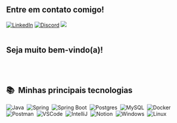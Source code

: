 <br></br>
## Entre em contato comigo!
[![LinkedIn](https://img.shields.io/badge/LinkedIn-060606?style=for-the-badge&logo=linkedin&logoColor=0E76A8)](https://www.linkedin.com/in/mvs-santos/)
[![Discord](https://img.shields.io/badge/Discord-000?style=for-the-badge&logo=discord)](https://www.discord.com/in/_hunter77/) 
<a href="https://t.me/MateusSantosRPs" target="_blank"><img src="https://img.shields.io/badge/Telegram-001?style=for-the-badge&logo=telegram&logoColor=white"></a><br></br>

## Seja muito bem-vindo(a)!


<br></br>
## 📚 &nbsp;Minhas principais tecnologias 

![Java](https://img.shields.io/badge/Java-060606?style=for-the-badge&logo=openjdk&logoColor=white)&nbsp;
![Spring](https://img.shields.io/badge/spring-%236DB33F.svg?style=for-the-badge&logo=spring&logoColor=black)&nbsp;
![Spring Boot](https://img.shields.io/badge/Spring_Boot-%236DB33F?style=for-the-badge&logo=spring-boot&logoColor=black)&nbsp;
![Postgres](https://img.shields.io/badge/postgreSQL-%23316192.svg?style=for-the-badge&logo=postgresql&logoColor=white)&nbsp;
![MySQL](https://img.shields.io/badge/MySQL-005C84?style=for-the-badge&logo=mysql&logoColor=white)&nbsp;
![Docker](https://img.shields.io/badge/docker-%230db7ed.svg?style=for-the-badge&logo=docker&logoColor=white)&nbsp;
![Postman](https://img.shields.io/badge/Postman-FF6C37?style=for-the-badge&logo=Postman&logoColor=white)&nbsp;
![VSCode](https://img.shields.io/badge/VSCode-0078D4?style=for-the-badge&logo=visual%20studio%20code&logoColor=white)&nbsp;
![IntelliJ](https://img.shields.io/badge/IntelliJ_IDEA-000000.svg?style=for-the-badge&logo=intellij-idea&logoColor=white)&nbsp;
![Notion](https://img.shields.io/badge/Notion-000000?style=for-the-badge&logo=notion&logoColor=white)&nbsp;
![Windows](https://img.shields.io/badge/Windows-0078D6?style=for-the-badge&logo=windows&logoColor=white)&nbsp;
![Linux](https://img.shields.io/badge/Linux-FCC624?style=for-the-badge&logo=linux&logoColor=black)&nbsp;
<br></br>





